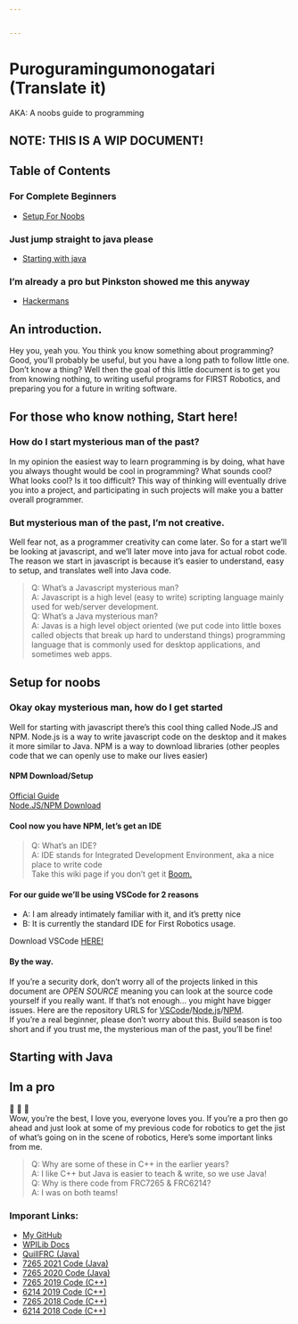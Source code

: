 ```yaml
---


---
```


<h1 id="puroguramingumonogatari-translate-it">Puroguramingumonogatari (Translate it)</h1>
<p>AKA: A noobs guide to programming</p>
<h2 id="note-this-is-a-wip-document">NOTE: THIS IS A WIP DOCUMENT!</h2>
<h2 id="table-of-contents">Table of Contents</h2>
<h3 id="for-complete-beginners">For Complete Beginners</h3>
<ul>
<li><a href="#setup-for-noobs">Setup For Noobs</a></li>
</ul>
<h3 id="just-jump-straight-to-java-please">Just jump straight to java please</h3>
<ul>
<li><a href="#starting-with-java">Starting with java</a></li>
</ul>
<h3 id="im-already-a-pro-but-pinkston-showed-me-this-anyway">I’m already a pro but Pinkston showed me this anyway</h3>
<ul>
<li><a href="#im-a-pro">Hackermans</a></li>
</ul>
<h2 id="an-introduction.">An introduction.</h2>
<p>Hey you, yeah you. You think you know something about programming? Good, you’ll probably be useful, but you have a long path to follow little one. Don’t know a thing? Well then the goal of this little document is to get you from knowing nothing, to writing useful programs for FIRST Robotics, and preparing you for a future in writing software.</p>
<h2 id="for-those-who-know-nothing-start-here">For those who know nothing, Start here!</h2>
<h3 id="how-do-i-start-mysterious-man-of-the-past">How do I start mysterious man of the past?</h3>
<p>In my opinion the easiest way to learn programming is by doing, what have you always thought would be cool in programming? What sounds cool? What looks cool? Is it too difficult? This way of thinking will eventually drive you into a project, and participating in such projects will make you a batter overall programmer.</p>
<h3 id="but-mysterious-man-of-the-past-im-not-creative.">But mysterious man of the past, I’m not creative.</h3>
<p>Well fear not, as a programmer creativity can come later. So for a start we’ll be looking at javascript, and we’ll later move into java for actual robot code. The reason we start in javascript is because it’s easier to understand, easy to setup, and translates well into Java code.</p>
<blockquote>
<p>Q: What’s a Javascript mysterious man?<br>
A: Javascript is a high level (easy to write) scripting language mainly used for web/server development.<br>
Q: What’s a Java mysterious man?<br>
A: Javas is a high level object oriented (we put code into little boxes called objects that break up hard to understand things) programming language that is commonly used for desktop applications, and sometimes web apps.</p>
</blockquote>
<h2 id="setup-for-noobs">Setup for noobs</h2>
<h3 id="okay-okay-mysterious-man-how-do-i-get-started">Okay okay mysterious man, how do I get started</h3>
<p>Well for starting with javascript there’s this cool thing called Node.JS and NPM. Node.js is a way to write javascript code on the desktop and it makes it more similar to Java. NPM is a way to download libraries (other peoples code that we can openly use to make our lives easier)</p>
<h4 id="npm-downloadsetup">NPM Download/Setup</h4>
<p><a href="https://docs.npmjs.com/downloading-and-installing-node-js-and-npm">Official Guide</a><br>
<a href="https://nodejs.org/en/download/">Node.JS/NPM Download </a></p>
<h4 id="cool-now-you-have-npm-lets-get-an-ide">Cool now you have NPM, let’s get an IDE</h4>
<blockquote>
<p>Q: What’s an IDE?<br>
A: IDE stands for Integrated Development Environment, aka a nice place to write code<br>
Take this wiki page if you don’t get it <a href="https://en.wikipedia.org/wiki/Integrated_development_environment">Boom.</a></p>
</blockquote>
<h4 id="for-our-guide-well-be-using-vscode-for-2-reasons">For our guide we’ll be using VSCode for 2 reasons</h4>
<ul>
<li>A: I am already intimately familiar with it, and it’s pretty nice</li>
<li>B: It is currently the standard IDE for First Robotics usage.</li>
</ul>
<p>Download VSCode <a href="https://code.visualstudio.com/">HERE!</a></p>
<h4 id="by-the-way.">By the way.</h4>
<p>If you’re a security dork, don’t worry all of the projects linked in this document are <em>OPEN SOURCE</em> meaning you can look at the source code yourself if you really want. If that’s not enough… you might have bigger issues. Here are the repository URLS for <a href="https://github.com/microsoft/vscode">VSCode</a>/<a href="https://github.com/nodejs/node">Node.js</a>/<a href="https://github.com/npm/cli">NPM</a>.<br>
If you’re a real beginner, please don’t worry about this. Build season is too short and if you trust me, the mysterious man of the past, you’ll be fine!</p>
<h2 id="starting-with-java">Starting with Java</h2>
<h2 id="im-a-pro">Im a pro</h2>
<p>👏 👏 👏<br>
Wow, you’re the best, I love you, everyone loves you. If you’re a pro then go ahead and just look at some of my previous code for robotics to get the jist of what’s going on in the scene of robotics, Here’s some important links from me.</p>
<blockquote>
<p>Q: Why are some of these in C++ in the earlier years?<br>
A: I like C++ but Java is easier to teach &amp; write, so we use Java!<br>
Q: Why is there code from FRC7265 &amp; FRC6214?<br>
A: I was on both teams!</p>
</blockquote>
<h3 id="imporant-links">Imporant Links:</h3>
<ul>
<li><a href="https://github.com/QuillDev">My GitHub</a></li>
<li><a href="https://docs.wpilib.org/en/stable/">WPILib Docs</a></li>
<li><a href="https://github.com/QuillDev/QuillFRC">QuillFRC (Java)</a></li>
<li><a href="https://github.com/QuillDev/FRC-2021">7265 2021 Code (Java)</a></li>
<li><a href="https://github.com/QuillDev/FRC-2020-Code-Release">7265 2020 Code (Java)</a></li>
<li><a href="https://github.com/QuillDev/SkeleThor">7265 2019 Code (C++)</a></li>
<li><a href="https://github.com/6214frc/Wrench">6214 2019 Code (C++)</a></li>
<li><a href="https://github.com/QuillDev/FIRST-Power-UP-2018">7265 2018 Code (C++)</a></li>
<li><a href="https://github.com/6214frc/20186214">6214 2018 Code (C++)</a></li>
</ul>

